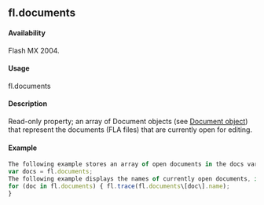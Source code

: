 ## fl.documents

#### Availability

Flash MX 2004.

#### Usage

fl.documents

#### Description

Read-only property; an array of Document objects (see [Document object](#!wielmic/developers-animatesdk-docs/test/Document_object/document_summary.md)) that represent the documents (FLA files) that are currently open for editing.

#### Example

```javascript
The following example stores an array of open documents in the docs variable:
var docs = fl.documents;
The following example displays the names of currently open documents, in the Output panel:
for (doc in fl.documents) { fl.trace(fl.documents\[doc\].name);
}

```